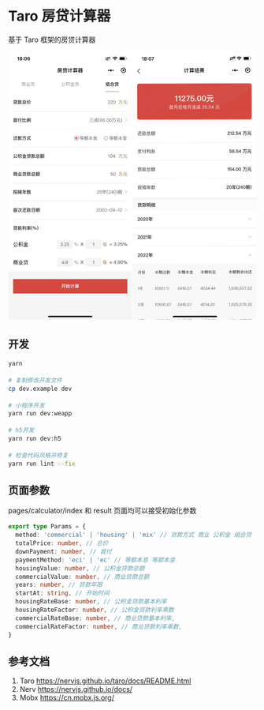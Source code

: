 # Taro 房贷计算器

基于 Taro 框架的房贷计算器

![](./screenshot.png)

## 开发
```bash
yarn

# 复制修改开发文件
cp dev.example dev

# 小程序开发
yarn run dev:weapp

# h5开发
yarn run dev:h5

# 检查代码风格并修复
yarn run lint --fix
```

## 页面参数
pages/calculator/index 和 result 页面均可以接受初始化参数

```typescript
export type Params = {
  method: 'commercial' | 'housing' | 'mix' // 贷款方式 商业 公积金 组合贷
  totalPrice: number, // 总价
  downPayment: number, // 首付
  paymentMethod: 'eci' | 'ec' // 等额本息 等额本金
  housingValue: number, // 公积金贷款总额
  commercialValue: number, // 商业贷款总额
  years: number, // 贷款年限
  startAt: string, // 开始时间
  housingRateBase: number, // 公积金贷款基本利率
  housingRateFactor: number, // 公积金贷款利率乘数
  commercialRateBase: number, // 商业贷款基本利率,
  commercialRateFactor: number, // 商业贷款利率乘数,
}
```

## 参考文档
1. Taro https://nervjs.github.io/taro/docs/README.html
1. Nerv https://nervjs.github.io/docs/
1. Mobx https://cn.mobx.js.org/
